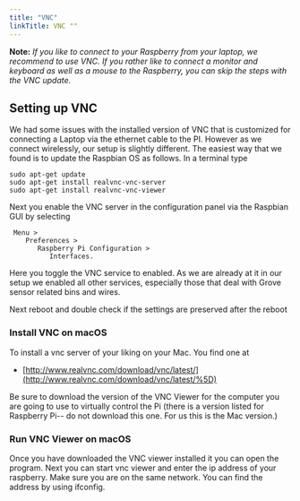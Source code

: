 ```yaml
---
title: "VNC"
linkTitle: VNC ""
---
```


**Note:** *If you like to connect to your Raspberry from your laptop, we
recommend to use VNC. If you rather like to connect a monitor and
keyboard as well as a mouse to the Raspberry, you can skip the steps
with the VNC update.*

## Setting up VNC


We had some issues with the installed version of VNC that is customized
for connecting a Laptop via the ethernet cable to the PI. However as we
connect wirelessly, our setup is slightly different. The easiest way that
we found is to update the Raspbian OS as follows. In a terminal type

    sudo apt-get update
    sudo apt-get install realvnc-vnc-server
    sudo apt-get install realvnc-vnc-viewer

Next you enable the VNC server in the configuration panel via the
Raspbian GUI by selecting

     Menu >
        Preferences >
           Raspberry Pi Configuration >
              Interfaces.

Here you toggle the VNC service to enabled. As we are already at it in
our setup we enabled all other services, especially those that deal with
Grove sensor related bins and wires.

Next reboot and double check if the settings are preserved after the
reboot

### Install VNC on macOS

To install a vnc server of your liking on your Mac. You find one at

-   [http://www.realvnc.com/download/vnc/latest/](http://www.realvnc.com/download/vnc/latest/%5D)

Be sure to download the version of the VNC Viewer for the computer you
are going to use to virtually control the Pi (there is a version listed
for Raspberry Pi-- do not download this one. For us this is the Mac
version.)

### Run VNC Viewer on macOS

Once you have downloaded the VNC viewer installed it you can open the
program. Next you can start vnc viewer and enter the ip address of your
raspberry. Make sure you are on the same network. You can find the
address by using ifconfig.
